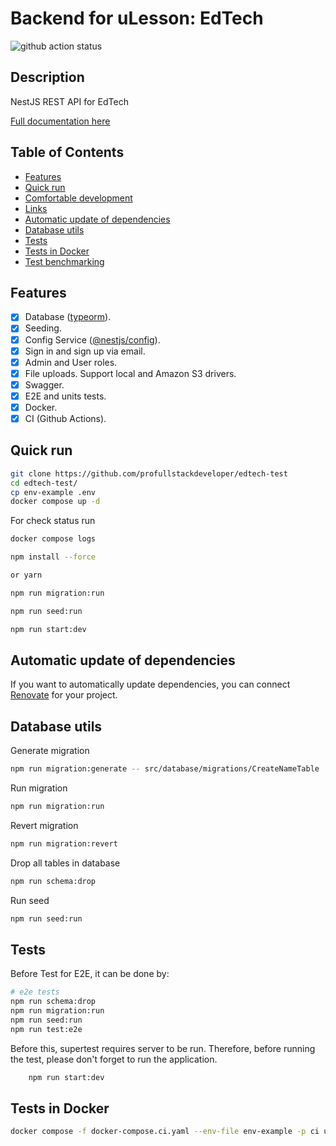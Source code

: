 # Backend for uLesson: EdTech

![github action status](https://github.com/brocoders/nestjs-boilerplate/actions/workflows/docker-e2e.yml/badge.svg)


## Description <!-- omit in toc -->

NestJS REST API for EdTech

[Full documentation here](/docs/readme.md)

## Table of Contents <!-- omit in toc -->

- [Features](#features)
- [Quick run](#quick-run)
- [Comfortable development](#comfortable-development)
- [Links](#links)
- [Automatic update of dependencies](#automatic-update-of-dependencies)
- [Database utils](#database-utils)
- [Tests](#tests)
- [Tests in Docker](#tests-in-docker)
- [Test benchmarking](#test-benchmarking)

## Features

- [x] Database ([typeorm](https://www.npmjs.com/package/typeorm)).
- [x] Seeding.
- [x] Config Service ([@nestjs/config](https://www.npmjs.com/package/@nestjs/config)).
- [x] Sign in and sign up via email.
- [x] Admin and User roles.
- [x] File uploads. Support local and Amazon S3 drivers.
- [x] Swagger.
- [x] E2E and units tests.
- [x] Docker.
- [x] CI (Github Actions).

## Quick run

```bash
git clone https://github.com/profullstackdeveloper/edtech-test
cd edtech-test/
cp env-example .env
docker compose up -d
```

For check status run

```bash
docker compose logs
```

```bash
npm install --force

or yarn

npm run migration:run

npm run seed:run

npm run start:dev
```

## Automatic update of dependencies

If you want to automatically update dependencies, you can connect [Renovate](https://github.com/marketplace/renovate) for your project.

## Database utils

Generate migration

```bash
npm run migration:generate -- src/database/migrations/CreateNameTable
```

Run migration

```bash
npm run migration:run
```

Revert migration

```bash
npm run migration:revert
```

Drop all tables in database

```bash
npm run schema:drop
```

Run seed

```bash
npm run seed:run
```

## Tests
Before Test for E2E, it can be done by:
```bash
# e2e tests
npm run schema:drop
npm run migration:run
npm run seed:run
npm run test:e2e
```
Before this, supertest requires server to be run. Therefore, before running the test, please don't forget to run the application.

```bash
    npm run start:dev
```

## Tests in Docker

```bash
docker compose -f docker-compose.ci.yaml --env-file env-example -p ci up --build --exit-code-from api && docker compose -p ci rm -svf
```